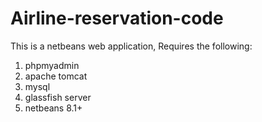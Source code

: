 # Airline-reservation-code

This is a netbeans web application, 
Requires the following:

1. phpmyadmin
2. apache tomcat
3. mysql
4. glassfish server
5. netbeans 8.1+

